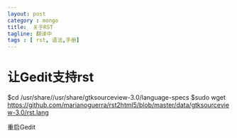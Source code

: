 ```yaml
---
layout: post
category : mongo
title:  关于RST
tagline: 翻译中
tags : [ rst, 语法,手册]
---
```


让Gedit支持rst
===============


$cd /usr/share//usr/share/gtksourceview-3.0/language-specs
$sudo wget https://github.com/marianoguerra/rst2html5/blob/master/data/gtksourceview-3.0/rst.lang

重启Gedit
